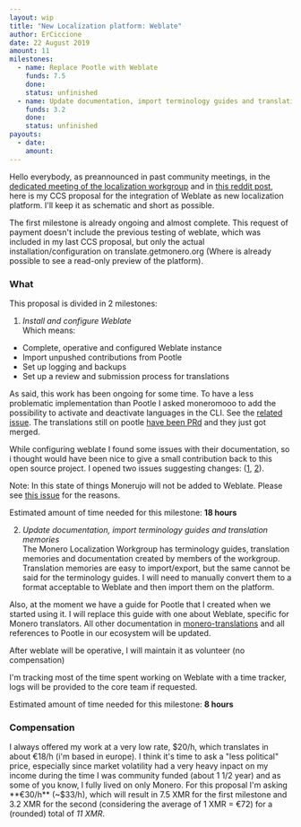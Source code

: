 ```yaml
---
layout: wip
title: "New Localization platform: Weblate"
author: ErCiccione
date: 22 August 2019
amount: 11
milestones:
  - name: Replace Pootle with Weblate
    funds: 7.5
    done: 
    status: unfinished
  - name: Update documentation, import terminology guides and translation memories
    funds: 3.2
    done: 
    status: unfinished
payouts:
  - date: 
    amount: 
---
```


Hello everybody, as preannounced in past community meetings, in the [dedicated meeting of the localization workgroup](https://web.getmonero.org/2019/05/04/logs-for-the-localization-workgroup-meeting-held-on-2019-05-03.html) and in [this reddit post](https://old.reddit.com/r/Monero/comments/c06vuw/my_last_proposal_as_coordinator_of_the/), here is my CCS proposal for the integration of Weblate as new localization platform. I'll keep it as schematic and short as possible.

The first milestone is already ongoing and almost complete. This request of payment doesn't include the previous testing of weblate, which was included in my last CCS proposal, but only the actual installation/configuration on translate.getmonero.org (Where is already possible to see a read-only preview of the platform).

### What
This proposal is divided in 2 milestones:

1. *Install and configure Weblate*  
Which means:

- Complete, operative and configured Weblate instance
- Import unpushed contributions from Pootle
- Set up logging and backups
- Set up a review and submission process for translations

As said, this work has been ongoing for some time. To have a less problematic implementation than Pootle I asked moneromooo to add the possibility to activate and deactivate languages in the CLI. See the [related issue](https://github.com/monero-project/monero/issues/5753). The translations still on pootle [have been PRd](https://github.com/monero-project/monero/pull/5788) and they just got merged.

While configuring weblate I found some issues with their documentation, so i thought would have been nice to give a small contribution back to this open source project. I opened two issues suggesting changes: ([1](https://github.com/WeblateOrg/weblate/issues/2838), [2](https://github.com/WeblateOrg/weblate/issues/2854)).

Note: In this state of things Monerujo will not be added to Weblate. Please see [this issue](https://github.com/m2049r/xmrwallet/issues/521) for the reasons.

Estimated amount of time needed for this milestone: **18 hours**

2. *Update documentation, import terminology guides and translation memories*  
The Monero Localization Workgroup has terminology guides, translation memories and documentation created by members of the workgroup. Translation memories are easy to import/export, but the same cannot be said for the terminology guides. I will need to manually convert them to a format acceptable to Weblate and then import them on the platform.

Also, at the moment we have a guide for Pootle that I created when we started using it. I will replace this guide with one about Weblate, specific for Monero translators. All other documentation in [monero-translations](https://github.com/monero-ecosystem/monero-translations) and all references to Pootle in our ecosystem will be updated.

After weblate will be operative, I will maintain it as volunteer (no compensation)

I'm tracking most of the time spent working on Weblate with a time tracker, logs will be provided to the core team if requested.

Estimated amount of time needed for this milestone: **8 hours**

### Compensation
I always offered my work at a very low rate, $20/h, which translates in about €18/h (i'm based in europe). I think it's time to ask a "less political" price, especially since market volatility had a very heavy inpact on my income during the time I was community funded (about 1 1/2 year) and as some of you know, I fully lived on only Monero. For this proposal I'm asking **€30/h** (~$33/h), which will result in 7.5 XMR for the first milestone and 3.2 XMR for the second (considering the average of 1 XMR = €72) for a (rounded) total of *11 XMR*.
